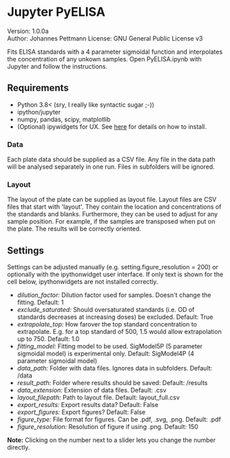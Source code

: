 # Jupyter PyELISA
Version: 1.0.0a  
Author: Johannes Pettmann
License: GNU General Public License v3

Fits ELISA standards with a 4 parameter sigmoidal function and interpolates the concentration of any unkown samples.
Open PyELISA.ipynb with Jupyter and follow the instructions.

## Requirements
* Python 3.8< (sry, I really like syntactic sugar ;-))
* ipython/jupyter
* numpy, pandas, scipy, matplotlib
* (Optional) ipywidgets for UX. See [here](https://ipywidgets.readthedocs.io/en/latest/user_install.html) for details on how to install.

### Data
Each plate data should be supplied as a CSV file. Any file in the data path will be analysed separately in one run. Files in subfolders will be ignored.

### Layout
The layout of the plate can be supplied as layout file. Layout files are CSV files that start with 'layout'. They contain the location and concentrations of the standards and blanks.
Furthermore, they can be used to adjust for any sample position. For example, if the samples are transposed when put on the plate. The results will be correctly oriented.

## Settings
Settings can be adjusted manually (e.g. setting.figure_resolution = 200) or optionally with the ipythonwidget user interface. 
If only text is shown for the cell below, ipythonwidgets are not installed correctly.
* *dilution_factor:* Dilution factor used for samples. Doesn't change the fitting. Default: 1
* *exclude_saturated:* Should oversaturated standards (i.e. OD of standards decreases at increasing doses) be excluded. Default: True
* *extrapolate_top:* How farover the top standard concentration to extrapolate. E.g. for a top standard of 500, 1.5 would allow extrapolation up to 750. Default: 1.0
* *fitting_model:* Fitting model to be used. SigModel5P (5 parameter sigmoidal model) is experimental only. Default: SigModel4P (4 parameter sigmoidal model)
* *data_path:* Folder with data files. Ignores data in subfolders. Default: /data
* *result_path:* Folder where results should be saved: Default: /results
* *data_extension:* Extension of data files. Default: .csv
* *layout_filepath:* Path to layout file. Default: layout_full.csv
* *export_results:* Export results data? Default: False
* *export_figures:* Export figures? Default: False
* *figure_type:* File format for figures. Can be .pdf, .svg, .png. Default: .pdf
* *figure_resolution:* Resolution of figure if using .png. Default: 150

**Note:** Clicking on the number next to a slider lets you change the number directly.
